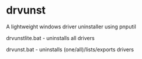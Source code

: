 # drvunst
A lightweight windows driver uninstaller using pnputil

drvunstlite.bat - uninstalls all drivers

drvunst.bat - uninstalls (one/all)/lists/exports drivers
